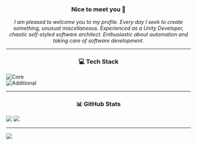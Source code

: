 <h3 align="center"> 
Nice to meet you 🙂 
</h3>

<p align="center"><i>
I am pleased to welcome you to my profile. Every day I seek to create something, unusual miscellaneous.
Experienced as a Unity Developer, chaotic self-styled software architect. Enthusiastic about automation and taking care of software development.
</i></p>

---

<h3 align="center"> 
💻 Tech Stack
</h3>

![Core](https://img.shields.io/badge/core-c%23%20|%20unity%20|%20jenkins%20|%20react.js%20|%20rust%20|%20docker-blueviolet?style=for-the-badge)<br/>
![Additional](https://img.shields.io/badge/additional-python%20|%20chart.js%20|%20electron.js%20|%20coffeescript%20|%20react%20native%20|%20google%20cloud%20|%20firebase%20|%20blender%20|%20inkspace%20|%20figma%20|%20adobe%20xd-blue?style=for-the-badge)

---

<h3 align="center"> 
📊 GitHub Stats
</h3>

![](https://github-readme-stats.vercel.app/api?username=pblazyca&theme=dark&hide_border=true&include_all_commits=true&count_private=true)
![](https://github-readme-streak-stats.herokuapp.com/?user=pblazyca&theme=dark&hide_border=true)<br/>

---
![](https://visitcount.itsvg.in/api?id=pblazyca&label=profile%20views&color=12&icon=4&pretty=true)
